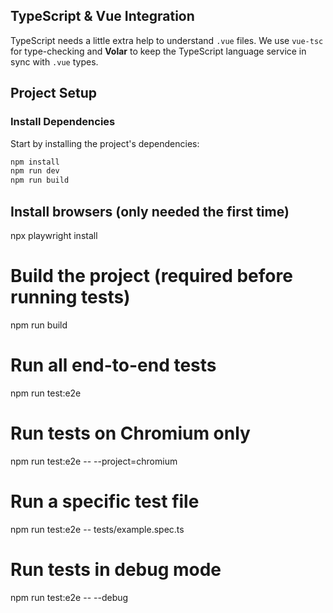 

## TypeScript & Vue Integration

TypeScript needs a little extra help to understand `.vue` files. We use `vue-tsc` for type-checking and **Volar** to keep the TypeScript language service in sync with `.vue` types.

## Project Setup

### Install Dependencies

Start by installing the project's dependencies:

```sh
npm install
npm run dev
npm run build
```

## Install browsers (only needed the first time)

npx playwright install

# Build the project (required before running tests)

npm run build

# Run all end-to-end tests

npm run test:e2e

# Run tests on Chromium only

npm run test:e2e -- --project=chromium

# Run a specific test file

npm run test:e2e -- tests/example.spec.ts

# Run tests in debug mode

npm run test:e2e -- --debug
